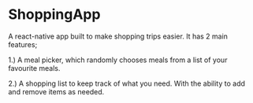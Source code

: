 # ShoppingApp

A react-native app built to make shopping trips easier. It has 2 main features;

1.) A meal picker, which randomly chooses meals from a list of your favourite meals.

2.) A shopping list to keep track of what you need. With the ability to add and remove items as needed.
